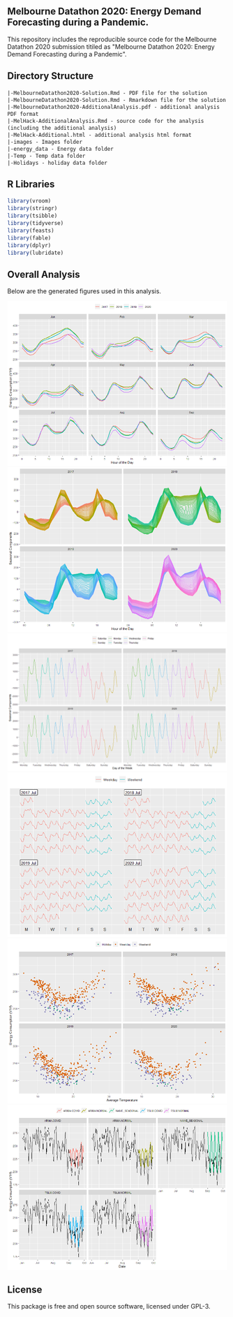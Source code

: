 ## Melbourne Datathon 2020: Energy Demand Forecasting during a Pandemic.

This repository includes the reproducible source code for the Melbourne Datathon 2020 submission titiled as "Melbourne Datathon 2020: Energy Demand Forecasting during a Pandemic".

## Directory Structure
```
|-MelbourneDatathon2020-Solution.Rmd - PDF file for the solution
|-MelbourneDatathon2020-Solution.Rmd - Rmarkdown file for the solution
|-MelbourneDatathon2020-AdditionalAnalysis.pdf - additional analysis PDF format
|-MelHack-AdditionalAnalysis.Rmd - source code for the analysis (including the additional analysis)
|-MelHack-Additional.html - additional analysis html format
|-images - Images folder
|-energy_data - Energy data folder
|-Temp - Temp data folder
|-Holidays - holiday data folder
```

## R Libraries
``` r
library(vroom)
library(stringr)
library(tsibble)
library(tidyverse)
library(feasts)
library(fable)
library(dplyr)
library(lubridate)
```


## Overall Analysis

Below are the generated figures used in this analysis. 

![energy_consum](images/energy_consumption.png)
![daily_season](images/daily_seasonal.png)
![weekly_season](images/weekly_seasonality.png)
![july_consume](images/july_consume.png)
![energy_temp](images/Energy_Temp.png)
![forecast_models](images/forecast_models.png)

## License

This package is free and open source software, licensed under GPL-3.
